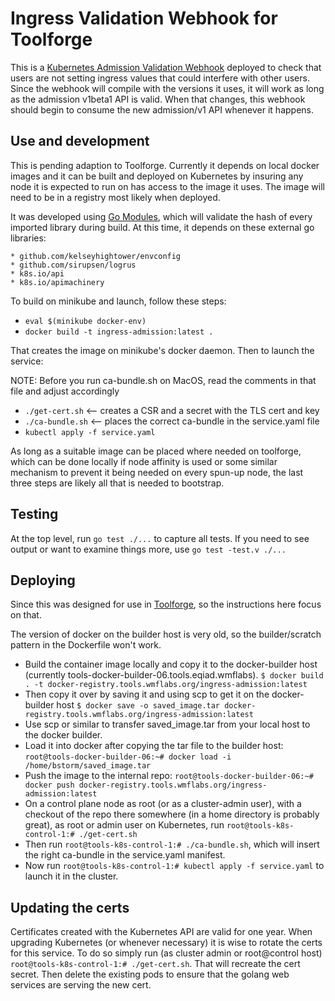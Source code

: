 # Ingress Validation Webhook for Toolforge

This is a [Kubernetes Admission Validation Webhook](https://kubernetes.io/docs/reference/access-authn-authz/extensible-admission-controllers/#what-are-admission-webhooks) deployed to check that
users are not setting ingress values that could interfere with other users.  Since the webhook will compile with the versions it uses, it will work
as long as the admission v1beta1 API is valid. When that changes, this webhook should
begin to consume the new admission/v1 API whenever it happens.

## Use and development

This is pending adaption to Toolforge.  Currently it depends on local docker images and it
can be built and deployed on Kubernetes by insuring any node it is expected to run on
has access to the image it uses.  The image will need to be in a registry most likely when deployed.

It was developed using [Go Modules](https://github.com/golang/go/wiki/Modules), which will
validate the hash of every imported library during build.  At this time, it depends on
these external go libraries:

	* github.com/kelseyhightower/envconfig
	* github.com/sirupsen/logrus
	* k8s.io/api
	* k8s.io/apimachinery

To build on minikube and launch, follow these steps:

* `eval $(minikube docker-env)`
* `docker build -t ingress-admission:latest .`

That creates the image on minikube's docker daemon.  Then to launch the service:

NOTE: Before you run ca-bundle.sh on MacOS, read the comments in that file and adjust accordingly

* `./get-cert.sh`  <-- creates a CSR and a secret with the TLS cert and key
* `./ca-bundle.sh` <-- places the correct ca-bundle in the service.yaml file
* `kubectl apply -f service.yaml`

As long as a suitable image can be placed where needed on toolforge, which can be done locally if
node affinity is used or some similar mechanism to prevent it being needed on every
spun-up node, the last three steps are likely all that is needed to bootstrap.

## Testing

At the top level, run `go test ./...` to capture all tests.  If you need to see output
or want to examine things more, use `go test -test.v ./...`

## Deploying

Since this was designed for use in [Toolforge](https://wikitech.wikimedia.org/wiki/Portal:Toolforge "Toolforge Portal"), so the instructions here focus on that.

The version of docker on the builder host is very old, so the builder/scratch pattern in
the Dockerfile won't work.

* Build the container image locally and copy it to the docker-builder host (currently tools-docker-builder-06.tools.eqiad.wmflabs). `$ docker build . -t docker-registry.tools.wmflabs.org/ingress-admission:latest`
* Then copy it over by saving it and using scp to get it on the docker-builder host `$ docker save -o saved_image.tar docker-registry.tools.wmflabs.org/ingress-admission:latest`
* Use scp or similar to transfer saved_image.tar from your local host to the docker builder.
* Load it into docker after copying the tar file to the builder host: `root@tools-docker-builder-06:~# docker load -i /home/bstorm/saved_image.tar`
* Push the image to the internal repo: `root@tools-docker-builder-06:~# docker push docker-registry.tools.wmflabs.org/ingress-admission:latest`
* On a control plane node as root (or as a cluster-admin user), with a checkout of the repo there somewhere (in a home directory is probably great), as root or admin user on Kubernetes, run `root@tools-k8s-control-1:# ./get-cert.sh`
* Then run `root@tools-k8s-control-1:# ./ca-bundle.sh`, which will insert the right ca-bundle in the service.yaml manifest.
* Now run `root@tools-k8s-control-1:# kubectl apply -f service.yaml` to launch it in the cluster.

## Updating the certs

Certificates created with the Kubernetes API are valid for one year. When upgrading Kubernetes (or whenever necessary)
it is wise to rotate the certs for this service. To do so simply run (as cluster admin or root@control host) `root@tools-k8s-control-1:# ./get-cert.sh`. That will recreate the cert secret. Then delete the existing pods to ensure
that the golang web services are serving the new cert.
